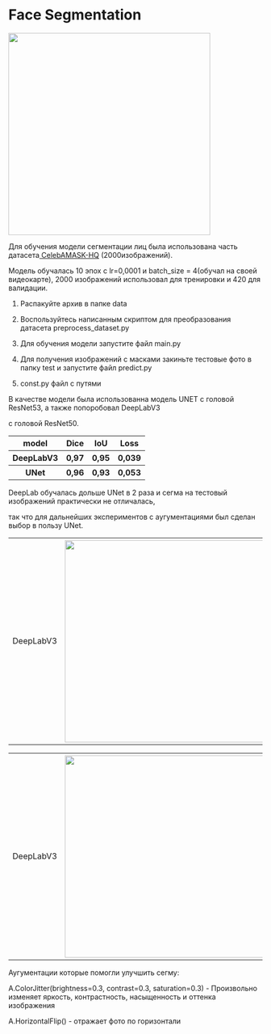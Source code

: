 # Face Segmentation

<img src="https://user-images.githubusercontent.com/109667895/206320957-07560012-51a4-4575-b167-6637db68595f.jpg" width="400"/>

Для обучения модели сегментации лиц была использована часть датасета<a href='https://github.com/switchablenorms/CelebAMask-HQ'> CelebAMASK-HQ</a> (2000изображений).

Модель обучалась 10 эпох с lr=0,0001 и batch_size = 4(обучал на своей видеокарте), 2000 изображений использовал для тренировки и 420 для валидации.

1. Распакуйте архив в папке data

2. Воспользуйтесь написанным скриптом для преобразования датасета preprocess_dataset.py

3. Для обучения модели запустите файл main.py

4. Для получения изображений с масками закиньте тестовые фото в папку test и запустите файл predict.py

5. const.py файл с путями

В качестве модели была использованна модель UNET с головой ResNet53, а также попоробовал DeepLabV3

c головой ResNet50.

<table>
  <tr><th>model</th><th>Dice</th><th>IoU</th><th>Loss</th></tr>
  <tr><th>DeepLabV3</th><th>0,97</th><th>0,95</th><th>0,039</th></tr>
  <tr><th>UNet</th><th>0,96</th><th>0,93</th><th>0,053</th></tr>
</table>

DeepLab обучалась дольше UNet в 2 раза и сегма на тестовый изображений практически не отличалась, 

так что для дальнейших экспериментов с аугументациями был сделан выбор в пользу UNet.

<table>
<tr>
   <td>DeepLabV3<th><img src="https://user-images.githubusercontent.com/109667895/206318901-58a6433b-18d3-42d6-ae7a-6d19900d97f8.jpg" width="400"/></th></td>
   <td>UNet<th><img src="https://user-images.githubusercontent.com/109667895/206318961-c858cd09-04af-4087-9867-838f4ba95f97.jpg" width="400"/></th></td>
</tr>
</table>

<table>
<tr>
   <td>DeepLabV3<th><img src="https://user-images.githubusercontent.com/109667895/206315552-84d667d9-1ecf-4e4d-9d57-d6cdc010a346.jpg" width="400"/></th></td>
   <td>UNet<th><img src="https://user-images.githubusercontent.com/109667895/206315756-b4829525-a65d-437d-9f38-9f9ae8afa81a.jpg" width="400"/></th></td>
</tr>
</table>


Аугументации которые помогли улучшить сегму:

  A.ColorJitter(brightness=0.3, contrast=0.3, saturation=0.3) - Произвольно изменяет яркость, контрастность, насыщенность и оттенка изображения
  
  A.HorizontalFlip() - отражает фото по горизонтали
  
  



